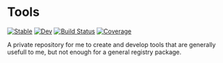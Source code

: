 # Tools

[![Stable](https://img.shields.io/badge/docs-stable-blue.svg)](https://KronosTheLate.github.io/Tools.jl/stable)
[![Dev](https://img.shields.io/badge/docs-dev-blue.svg)](https://KronosTheLate.github.io/Tools.jl/dev)
[![Build Status](https://github.com/KronosTheLate/Tools.jl/actions/workflows/CI.yml/badge.svg?branch=master)](https://github.com/KronosTheLate/Tools.jl/actions/workflows/CI.yml?query=branch%3Amaster)
[![Coverage](https://codecov.io/gh/KronosTheLate/Tools.jl/branch/master/graph/badge.svg)](https://codecov.io/gh/KronosTheLate/Tools.jl)

A private repository for me to create and develop tools that are generally usefull to me, but not enough for a general registry package.